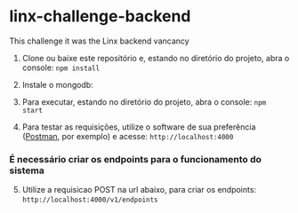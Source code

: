 # linx-challenge-backend
This challenge it was the Linx backend vancancy



1) Clone ou baixe este repositório e, estando no diretório do projeto, abra o console: 
`npm install`

2) Instale o mongodb: 

3) Para executar, estando no diretório do projeto, abra o console: 
`npm start`

4) Para testar as requisições, utilize o software de sua preferência ([Postman](https://chrome.google.com/webstore/detail/postman/fhbjgbiflinjbdggehcddcbncdddomop), por exemplo) e acesse:
`http://localhost:4000`

### É necessário criar os endpoints para o funcionamento do sistema 

5) Utilize a requisicao POST na url abaixo, para criar os endpoints:
`http://localhost:4000/v1/endpoints`
